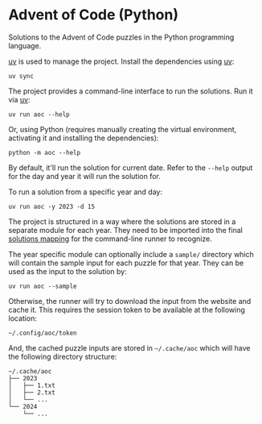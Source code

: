 # Advent of Code (Python)

Solutions to the Advent of Code puzzles in the Python programming language.

[uv] is used to manage the project. Install the dependencies using [uv]:

```
uv sync
```

The project provides a command-line interface to run the solutions. Run it via [uv]:

```
uv run aoc --help
```

Or, using Python (requires manually creating the virtual environment, activating it and
installing the dependencies):

```
python -m aoc --help
```

By default, it'll run the solution for current date. Refer to the `--help` output for the
day and year it will run the solution for.

To run a solution from a specific year and day:
```
uv run aoc -y 2023 -d 15
```

The project is structured in a way where the solutions are stored in a separate module for
each year. They need to be imported into the final [solutions mapping](https://github.com/dhruvmanila/advent-of-code/blob/master/python/src/aoc/solution.py)
for the command-line runner to recognize.

The year specific module can optionally include a `sample/` directory which will contain the
sample input for each puzzle for that year. They can be used as the input to the solution by:

```
uv run aoc --sample
```

Otherwise, the runner will try to download the input from the website and cache it. This requires
the session token to be available at the following location:

```
~/.config/aoc/token
```

And, the cached puzzle inputs are stored in `~/.cache/aoc` which will have the following directory structure:

```
~/.cache/aoc
├── 2023
│   ├── 1.txt
│   ├── 2.txt
│   └── ...
└── 2024
    └── ...
```

[uv]: https://github.com/astral-sh/uv
